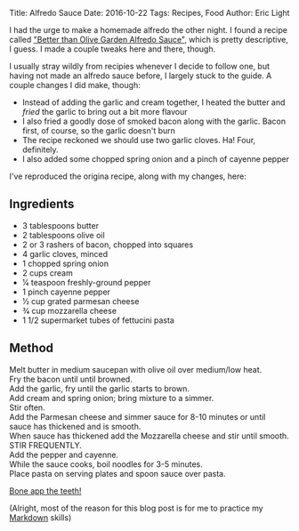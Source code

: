 Title: Alfredo Sauce
Date: 2016-10-22
Tags: Recipes, Food
Author: Eric Light

I had the urge to make a homemade alfredo the other night.  I found a recipe called ["Better than Olive Garden Alfredo Sauce"](http://www.food.com/recipe/better-than-olive-garden-alfredo-sauce-141983), which is pretty descriptive, I guess.  I made a couple tweaks here and there, though.

I usually stray wildly from recipies whenever I decide to follow one, but having not made an alfredo sauce before, I largely stuck to the guide.  A couple changes I did make, though:

* Instead of adding the garlic and cream together, I heated the butter and _fried_ the garlic to bring out a bit more flavour
* I also fried a goodly dose of smoked bacon along with the garlic.  Bacon first, of course, so the garlic doesn't burn
* The recipe reckoned we should use two garlic cloves.  Ha!  Four, definitely.
* I also added some chopped spring onion and a pinch of cayenne pepper

I've reproduced the origina recipe, along with my changes, here:

Ingredients
-----------

* 3 tablespoons butter
* 2 tablespoons olive oil
* 2 or 3 rashers of bacon, chopped into squares
* 4 garlic cloves, minced
* 1 chopped spring onion
* 2 cups cream
* 1⁄4 teaspoon freshly-ground pepper
* 1 pinch cayenne pepper
* 1⁄2 cup grated parmesan cheese
* 3⁄4 cup mozzarella cheese
* 1 1/2 supermarket tubes of fettucini pasta

Method
------

Melt butter in medium saucepan with olive oil over medium/low heat.  
Fry the bacon until until browned.  
Add the garlic, fry until the garlic starts to brown.  
Add cream and spring onion; bring mixture to a simmer.  
Stir often.  
Add the Parmesan cheese and simmer sauce for 8-10 minutes or until sauce has thickened and is smooth.  
When sauce has thickened add the Mozzarella cheese and stir until smooth. STIR FREQUENTLY.  
Add the pepper and cayenne.  
While the sauce cooks, boil noodles for 3-5 minutes.  
Place pasta on serving plates and spoon sauce over pasta.  


[Bone app the teeth!](http://imgur.com/gallery/pGwVS)

(Alright, most of the reason for this blog post is for me to practice my [Markdown](https://daringfireball.net/projects/markdown/syntax) skills)
